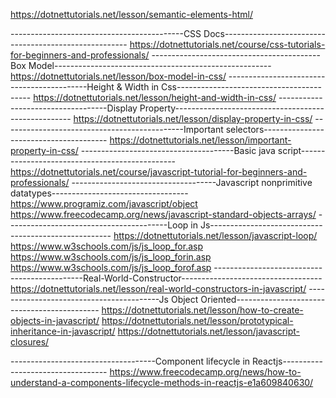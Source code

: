 https://dotnettutorials.net/lesson/semantic-elements-html/

-------------------------------------------CSS Docs------------------------------------------------------
https://dotnettutorials.net/course/css-tutorials-for-beginners-and-professionals/
------------------------------------------Box Model------------------------------------------------------
https://dotnettutorials.net/lesson/box-model-in-css/
-------------------------------------------Height & Width in Css-----------------------------------------
https://dotnettutorials.net/lesson/height-and-width-in-css/
-----------------------------------Display  Property----------------------------------------------------
https://dotnettutorials.net/lesson/display-property-in-css/
---------------------------------------------Important selectors---------------------------------------
https://dotnettutorials.net/lesson/important-property-in-css/
--------------------------------------Basic java script-----------------------------------------------
https://dotnettutorials.net/course/javascript-tutorial-for-beginners-and-professionals/
------------------------------------Javascript nonprimitive datatypes----------------------------------
https://www.programiz.com/javascript/object
https://www.freecodecamp.org/news/javascript-standard-objects-arrays/
----------------------------------------Loop in Js-----------------------------------------------------
https://dotnettutorials.net/lesson/javascript-loop/
https://www.w3schools.com/js/js_loop_for.asp
https://www.w3schools.com/js/js_loop_forin.asp
https://www.w3schools.com/js/js_loop_forof.asp
---------------------------------------------Real-World-Constructor-----------------------------------
https://dotnettutorials.net/lesson/real-world-constructors-in-javascript/
-----------------------------------------Js Object Oriented--------------------------------------------
https://dotnettutorials.net/lesson/how-to-create-objects-in-javascript/
https://dotnettutorials.net/lesson/prototypical-inheritance-in-javascript/
https://dotnettutorials.net/lesson/javascript-closures/


------------------------------------Component lifecycle in Reactjs----------------------------------
https://www.freecodecamp.org/news/how-to-understand-a-components-lifecycle-methods-in-reactjs-e1a609840630/
